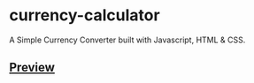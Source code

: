 # currency-calculator
A Simple Currency Converter built with Javascript, HTML &amp; CSS.

## [Preview](https://otmani98.github.io/currency-calculator/)
